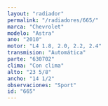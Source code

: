 ```yaml
---
layout: "radiador"
permalink: "/radiadores/665/"
marca: "Chevrolet"
modelo: "Astra"
ano: "2010"
motor: "L4 1.8, 2.0, 2.2, 2.4"
transmision: "Automática"
parte: "630702"
clima: "Con clima"
alto: "23 5/8"
ancho: "14 1/2"
observaciones: "Sport"
id: "665"
---
```



